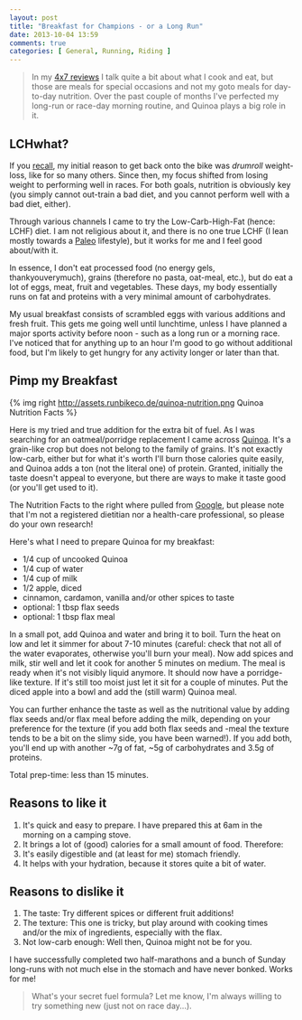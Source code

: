 ```yaml
---
layout: post
title: "Breakfast for Champions - or a Long Run"
date: 2013-10-04 13:59
comments: true
categories: [ General, Running, Riding ]
---
```


> In my [4x7 reviews](//blog/categories/review/) I talk quite a bit about what
> I cook and eat, but those are meals for special occasions and not my goto meals
> for day-to-day nutrition. Over the past couple of months I've perfected my
> long-run or race-day morning routine, and Quinoa plays a big role in it.

## LCHwhat? ##

If you [recall](/blog/2013/04/09/running-on-my-old-stomping-ground/), my initial
reason to get back onto the bike was _drumroll_ weight-loss, like for so many
others. Since then, my focus shifted from losing weight to performing well in races.
For both goals, nutrition is obviously key (you simply cannot out-train a bad
diet, and you cannot perform well with a bad diet, either).

Through various channels I came to try the Low-Carb-High-Fat (hence: LCHF) diet.
I am not religious about it, and there is no one true LCHF (I lean mostly
towards a [Paleo](http://en.wikipedia.org/wiki/Paleolithic_diet) lifestyle), but
it works for me and I feel good about/with it.

In essence, I don't eat processed food (no energy gels, thankyouverymuch), grains
(therefore no pasta, oat-meal, etc.), but do eat a lot of eggs, meat, fruit and vegetables.
These days, my body essentially runs on fat and proteins with a very minimal amount
of carbohydrates.

My usual breakfast consists of scrambled eggs with various additions and fresh
fruit. This gets me going well until lunchtime, unless I have planned a major
sports activity before noon - such as a long run or a morning race. I've noticed
that for anything up to an hour I'm good to go without additional food, but I'm
likely to get hungry for any activity longer or later than that.

## Pimp my Breakfast ##

{% img right http://assets.runbikeco.de/quinoa-nutrition.png Quinoa Nutrition Facts %}

Here is my tried and true addition for the extra bit of fuel. As I was searching
for an oatmeal/porridge replacement I came across [Quinoa](http://en.wikipedia.org/wiki/Quinoa).
It's a grain-like crop but does not belong to the family of grains. It's not
exactly low-carb, either but for what it's worth I'll burn those calories quite
easily, and Quinoa adds a ton (not the literal one) of protein. Granted,
initially the taste doesn't appeal to everyone, but there are ways to make
it taste good (or you'll get used to it).

The Nutrition Facts to the right where pulled from [Google](https://www.google.com/search?q=quinoa+nutrion+facts),
but please note that I'm not a registered dietitian nor a health-care professional,
so please do your own research!

  
Here's what I need to prepare Quinoa for my breakfast:

  * 1/4 cup of uncooked Quinoa
  * 1/4 cup of water
  * 1/4 cup of milk
  * 1/2 apple, diced
  * cinnamon, cardamon, vanilla and/or other spices to taste
  * optional: 1 tbsp flax seeds
  * optional: 1 tbsp flax meal

In a small pot, add Quinoa and water and bring it to boil. Turn the heat on low
and let it simmer for about 7-10 minutes (careful: check that not all of the water
evaporates, otherwise you'll burn your meal). Now add spices and milk, stir well and
let it cook for another 5 minutes on medium. The meal is ready when it's not visibly
liquid anymore. It should now have a porridge-like texture. If it's still too moist
just let it sit for a couple of minutes. Put the diced apple into a bowl and add
the (still warm) Quinoa meal.

You can further enhance the taste as well as the nutritional value by adding flax seeds
and/or flax meal before adding the milk, depending on your preference for the texture (if you add both flax
seeds and -meal the texture tends to be a bit on the slimy side, you have been
warned!). If you add both, you'll end up with another ~7g of fat, ~5g of carbohydrates
and 3.5g of proteins.

Total prep-time: less than 15 minutes.

## Reasons to like it ##

 1. It's quick and easy to prepare. I have prepared this at 6am in the morning on a
 camping stove.
 2. It brings a lot of (good) calories for a small amount of food. Therefore:
 3. It's easily digestible and (at least for me) stomach friendly.
 4. It helps with your hydration, because it stores quite a bit of water.

## Reasons to dislike it ##

 1. The taste: Try different spices or different fruit additions!
 2. The texture: This one is tricky, but play around with cooking times and/or
 the mix of ingredients, especially with the flax.
 3. Not low-carb enough: Well then, Quinoa might not be for you.

I have successfully completed two half-marathons and a bunch of Sunday long-runs
with not much else in the stomach and have never bonked. Works for me!

> What's your secret fuel formula? Let me know, I'm always willing to try something
> new (just not on race day...).
